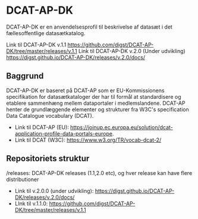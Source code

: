 # DCAT-AP-DK
DCAT-AP-DK er en anvendelsesprofil til beskrivelse af datasæt i det fællesoffentlige datasætkatalog.

Link til DCAT-AP-DK v.1.1 https://github.com/digst/DCAT-AP-DK/tree/master/releases/v.1.1
Link til DCAT-AP-DK v.2.0 (Under udvikling) https://digst.github.io/DCAT-AP-DK/releases/v.2.0/docs/

## Baggrund
DCAT-AP-DK er baseret på DCAT-AP som er EU-Kommissionens specifikation for datasætkataloger der har til formål at standardisere og etablere sammenhæng mellem dataportaler i medlemslandene. DCAT-AP henter de grundlæggende elementer og strukturer fra W3C's specification Data Catalogue vocabulary (DCAT).

* Link til DCAT-AP (EU): https://joinup.ec.europa.eu/solution/dcat-application-profile-data-portals-europe. 
* Link til DCAT (W3C): https://www.w3.org/TR/vocab-dcat-2/ 

## Repositoriets struktur
/releases: DCAT-AP-DK releases (1.1,2.0 etc), og hver release kan have flere distributioner

* Link til v.2.0.0 (under  udvikling): https://digst.github.io/DCAT-AP-DK/releases/v.2.0/docs/
* LInk til v.1.1.0: https://github.com/digst/DCAT-AP-DK/tree/master/releases/v.1.1
